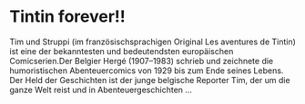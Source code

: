 # Tintin forever!!

Tim und Struppi (im französischsprachigen Original Les aventures de Tintin) ist eine der bekanntesten und bedeutendsten europäischen Comicserien.Der Belgier Hergé (1907–1983) schrieb und zeichnete die humoristischen Abenteuercomics von 1929 bis zum Ende seines Lebens. Der Held der Geschichten ist der junge belgische Reporter Tim, der um die ganze Welt reist und in Abenteuergeschichten ...